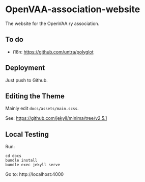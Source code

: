 # OpenVAA-association-website

The website for the OpenVAA ry association.

## To do

* i18n: https://github.com/untra/polyglot

## Deployment

Just push to Github.

## Editing the Theme

Mainly edit `docs/assets/main.scss`.

See: https://github.com/jekyll/minima/tree/v2.5.1

## Local Testing

Run:

    cd docs
    bundle install
    bundle exec jekyll serve

Go to: http://localhost:4000
